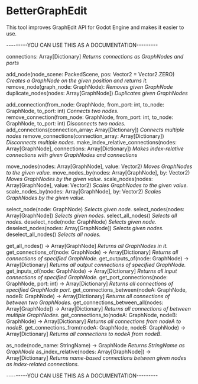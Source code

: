 # BetterGraphEdit
This tool improves GraphEdit API for Godot Engine and makes it easier to use.

---------YOU CAN USE THIS AS A DOCUMENTATION---------



connections: Array[Dictionary] *Returns connections as GraphNodes and ports*

add_node(node_scene: PackedScene, pos: Vector2 = Vector2.ZERO)  *Creates a GraphNode on the given position and returns it.*
remove_node(graph_node: GraphNode): *Removes given GraphNode*
duplicate_nodes(nodes: Array[GraphNode]) *Duplicates given GraphNodes*

add_connection(from_node: GraphNode, from_port: int, to_node: GraphNode, to_port: int) *Connects two nodes.*
remove_connection(from_node: GraphNode, from_port: int, to_node: GraphNode, to_port: int) *Disconnects two nodes.*
add_connections(connection_array: Array[Dictionary]) *Connects multiple nodes*
remove_connections(connection_array: Array[Dictionary]) *Disconnects multiple nodes.*
make_index_relative_connections(nodes: Array[GraphNode], connections: Array[Dictionary]) *Makes index-relative connections with given GraphNodes and connections*

move_nodes(nodes: Array[GraphNode], value: Vector2) *Moves GraphNodes to the given value.*
move_nodes_by(nodes: Array[GraphNode], by: Vector2) *Moves GraphNodes by the given value.*
scale_nodes(nodes: Array[GraphNode], value: Vector2) *Scales GraphNodes to the given value.*
scale_nodes_by(nodes: Array[GraphNode], by: Vector2) *Scales GraphNodes by the given value.*

select_node(node: GraphNode) *Selects given node.*
select_nodes(nodes: Array[GraphNode]) *Selects given nodes.*
select_all_nodes() *Selects all nodes.*
deselect_node(node: GraphNode) *Selects given node.*
deselect_nodes(nodes: Array[GraphNode]) *Selects given nodes.*
deselect_all_nodes() *Selects all nodes.*

get_all_nodes() -> Array[GraphNode] *Returns all GraphNodes in it.*
get_connections_of(node: GraphNode) -> Array[Dictionary] *Returns all connections of specified GraphNode.*
get_outputs_of(node: GraphNode) -> Array[Dictionary] *Returns all output connections of specified GraphNode.*
get_inputs_of(node: GraphNode) -> Array[Dictionary] *Returns all input connections of specified GraphNode.*
get_port_connections(node: GraphNode, port: int) -> Array[Dictionary] *Returns all connections of specified GraphNode port.*
get_connections_between(nodeA: GraphNode, nodeB: GraphNode) -> Array[Dictionary] *Returns all connections of between two GraphNodes.*
get_connections_between_all(nodes: Array[GraphNode]) -> Array[Dictionary] *Returns all connections of between multiple GraphNodes.*
get_connections_to(nodeA: GraphNode, nodeB: GraphNode) -> Array[Dictionary] *Returns all connections from nodeA to nodeB.*
get_connections_from(nodeA: GraphNode, nodeB: GraphNode) -> Array[Dictionary] *Returns all connections to nodeA from nodeB.*

as_node(node_name: StringName) -> GraphNode *Returns StringName as GraphNode*
as_index_relative(nodes: Array[GraphNode]) -> Array[Dictionary] *Returns name-based connections between given nodes as index-related connections.*



---------YOU CAN USE THIS AS A DOCUMENTATION---------
